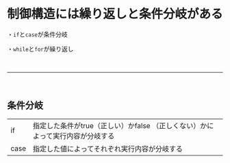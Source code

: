 # 制御構造には繰り返しと条件分岐がある

・`if`と`case`が条件分岐

・`while`と`for`が繰り返し

<br>

--------------------------------------------

<br>

## 条件分岐

|  |  |
|------|---------|
| if | 指定した条件がtrue（正しい）かfalse （正しくない）かによって実行内容が分岐する|
| case | 指定した値によってそれぞれ実行内容が分岐する |

